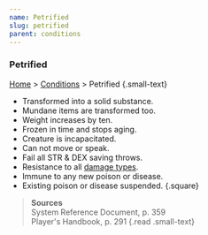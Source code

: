 ```yaml
---
name: Petrified
slug: petrified
parent: conditions
---
```

### Petrified
 [Home](dm-operations-center) > [Conditions](conditions) > Petrified {.small-text}

- Transformed into a solid substance.
- Mundane items are transformed too.
- Weight increases by ten.
- Frozen in time and stops aging.
- Creature is incapacitated.
- Can not move or speak.
- Fail all STR & DEX saving throws.
- Resistance to all [damage types](damange-types).
- Immune to any new poison or disease.
- Existing poison or disease suspended.
{.square}

> **Sources** <br/>
> System Reference Document, p. 359<br/>
> Player's Handbook, p. 291
{.read .small-text}
